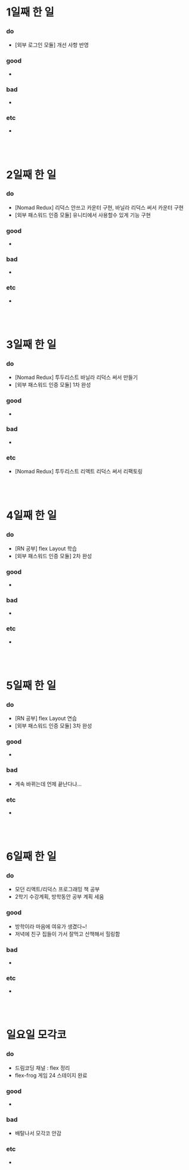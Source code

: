 # 1일째 한 일 
### do
- [외부 로그인 모듈] 개선 사항 반영

### good
- 

### bad
- 

### etc
- 

<br /><br />

# 2일째 한 일 
### do
- [Nomad Redux] 리덕스 안쓰고 카운터 구현, 바닐라 리덕스 써서 카운터 구현
- [외부 패스워드 인증 모듈] 유니티에서 사용할수 있게 기능 구현

### good
-

### bad
-

### etc
-

<br /><br />

# 3일째 한 일 
### do
- [Nomad Redux] 투두리스트 바닐라 리덕스 써서 만들기
- [외부 패스워드 인증 모듈] 1차 완성

### good
-

### bad
-

### etc
- [Nomad Redux] 투두리스트 리액트 리덕스 써서 리팩토링 

<br /><br />

# 4일째 한 일 
### do
- [RN 공부] flex Layout 학습
- [외부 패스워드 인증 모듈] 2차 완성
### good
-

### bad
-

### etc
- 

<br /><br />

# 5일째 한 일 
### do
- [RN 공부] flex Layout 연습
- [외부 패스워드 인증 모듈] 3차 완성

### good
-

### bad
- 계속 바뀌는데 언제 끝난다냐...

### etc
- 

<br /><br />

# 6일째 한 일 
### do
- 모던 리액트/리덕스 프로그래밍 책 공부
- 2학기 수강계획, 방학동안 공부 계획 세움

### good
- 방학이라 마음에 여유가 생겼다~!
- 저녁에 친구 집들이 가서 잘먹고 산책해서 힐링함
 
### bad
-

### etc
-

<br /><br />

# 일요일 모각코
### do
- 드림코딩 채널 : flex 정리
- flex-frog 게임 24 스테이지 완료

### good
-

### bad
- 배탈나서 모각코 안감

### etc
-

<br /><br />
